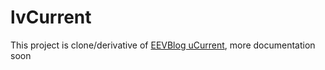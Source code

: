 # lvCurrent 
This project is clone/derivative of [EEVBlog uCurrent](https://www.eevblog.com/projects/ucurrent/), more documentation soon

